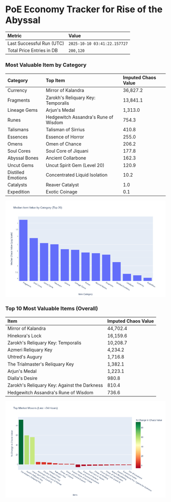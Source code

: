 # PoE Economy Tracker for Rise of the Abyssal

<!-- START_MAINTENANCE -->
| Metric | Value |
|:---|:---|
| Last Successful Run (UTC) | `2025-10-10 03:41:22.157727` |
| Total Price Entries in DB | `200,120` |

<!-- END_MAINTENANCE -->

<!-- START_DATAFRAME_DEBUG -->
<!-- END_DATAFRAME_DEBUG -->

<!-- START_CATEGORY_ANALYSIS -->
### Most Valuable Item by Category
| Category | Top Item | Imputed Chaos Value |
| :--- | :--- | :--- |
| Currency | Mirror of Kalandra | 36,827.2 |
| Fragments | Zarokh's Reliquary Key: Temporalis | 13,841.1 |
| Lineage Gems | Arjun's Medal | 1,313.0 |
| Runes | Hedgewitch Assandra's Rune of Wisdom | 754.3 |
| Talismans | Talisman of Sirrius | 410.8 |
| Essences | Essence of Horror | 255.0 |
| Omens | Omen of Chance | 206.2 |
| Soul Cores | Soul Core of Jiquani | 177.8 |
| Abyssal Bones | Ancient Collarbone | 162.3 |
| Uncut Gems | Uncut Spirit Gem (Level 20) | 120.9 |
| Distilled Emotions | Concentrated Liquid Isolation | 10.2 |
| Catalysts | Reaver Catalyst | 1.0 |
| Expedition | Exotic Coinage | 0.1 |


![Category Analysis Chart](charts/category_analysis.png)
<!-- END_ANALYSIS -->

<!-- START_ANALYSIS -->
### Top 10 Most Valuable Items (Overall)
| Item | Imputed Chaos Value |
| :--- | :--- |
| Mirror of Kalandra | 44,702.4 |
| Hinekora's Lock | 16,159.6 |
| Zarokh's Reliquary Key: Temporalis | 10,208.7 |
| Azmeri Reliquary Key | 4,234.2 |
| Uhtred's Augury | 1,716.8 |
| The Trialmaster's Reliquary Key | 1,382.1 |
| Arjun's Medal | 1,223.1 |
| Dialla's Desire | 980.8 |
| Zarokh's Reliquary Key: Against the Darkness | 810.4 |
| Hedgewitch Assandra's Rune of Wisdom | 736.6 |


![Market Movers Chart](charts/market_movers.png)
<!-- END_ANALYSIS -->
